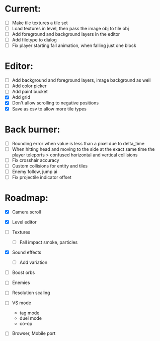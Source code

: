 # Current:

- [ ] Make tile textures a tile set
- [ ] Load textures in level, then pass the image obj to tile obj
- [ ] Add foreground and background layers in the editor
- [ ] Add filetype to dialog
- [ ] Fix player starting fall animation, when falling just one block

# Editor:

- [ ] Add background and foreground layers, image background as well
- [ ] Add color picker
- [ ] Add paint bucket
- [x] Add grid
- [x] Don't allow scrolling to negative positions
- [x] Save as csv to allow more tile types

# Back burner:

- [ ] Rounding error when value is less than a pixel due to delta_time
- [ ] When hitting head and moving to the side at the exact same time the player teleports > confused horizontal and vertical collisions
- [ ] Fix crosshair accuracy
- [ ] Custom collisions for entity and tiles
- [ ] Enemy follow, jump ai
- [ ] Fix projectile indicator offset

# Roadmap:

- [x] Camera scroll
- [x] Level editor
- [ ] Textures
  - [ ] Fall impact smoke, particles
- [x] Sound effects
  - [ ] Add variation
- [ ] Boost orbs
- [ ] Enemies

- [ ] Resolution scaling

- [ ] VS mode
  - tag mode
  - duel mode
  - co-op
- [ ] Browser, Mobile port
